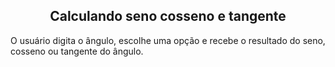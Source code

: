 <h2 align='center'> Calculando seno cosseno e tangente </h2>

O usuário digita o ângulo, escolhe uma opção e recebe o resultado do seno, cosseno ou tangente do ângulo.
